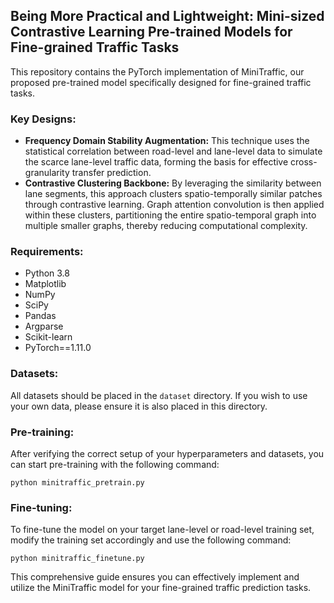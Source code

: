 ## Being More Practical and Lightweight: Mini-sized Contrastive Learning Pre-trained Models for Fine-grained Traffic Tasks

This repository contains the PyTorch implementation of MiniTraffic, our proposed pre-trained model specifically designed for fine-grained traffic tasks.

### Key Designs:

- **Frequency Domain Stability Augmentation:** This technique uses the statistical correlation between road-level and lane-level data to simulate the scarce lane-level traffic data, forming the basis for effective cross-granularity transfer prediction.
- **Contrastive Clustering Backbone:** By leveraging the similarity between lane segments, this approach clusters spatio-temporally similar patches through contrastive learning. Graph attention convolution is then applied within these clusters, partitioning the entire spatio-temporal graph into multiple smaller graphs, thereby reducing computational complexity.

### Requirements:
- Python 3.8
- Matplotlib
- NumPy
- SciPy
- Pandas
- Argparse
- Scikit-learn
- PyTorch==1.11.0

### Datasets:
All datasets should be placed in the `dataset` directory. If you wish to use your own data, please ensure it is also placed in this directory.

### Pre-training:
After verifying the correct setup of your hyperparameters and datasets, you can start pre-training with the following command:
```
python minitraffic_pretrain.py
```

### Fine-tuning:
To fine-tune the model on your target lane-level or road-level training set, modify the training set accordingly and use the following command:
```
python minitraffic_finetune.py
```

This comprehensive guide ensures you can effectively implement and utilize the MiniTraffic model for your fine-grained traffic prediction tasks.
